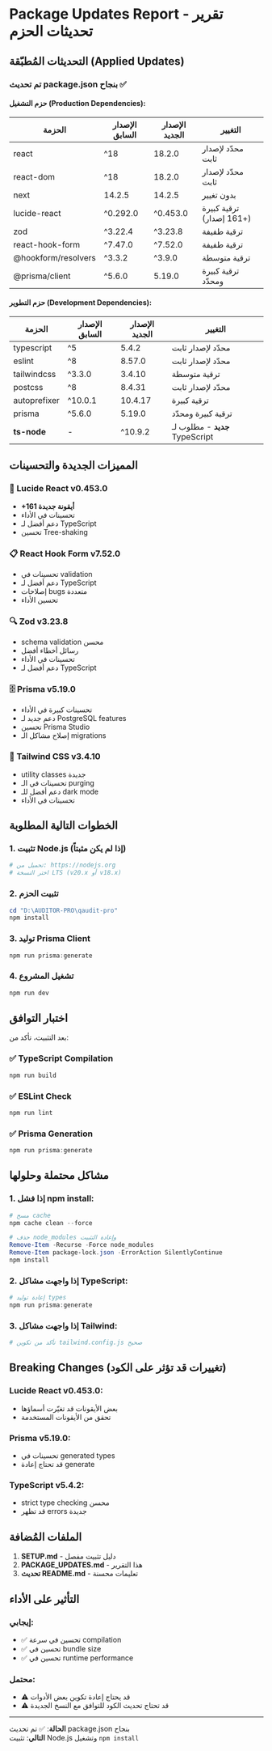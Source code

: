 # Package Updates Report - تقرير تحديثات الحزم

## التحديثات المُطبّقة (Applied Updates)

### تم تحديث package.json بنجاح ✅

#### حزم التشغيل (Production Dependencies):

| الحزمة              | الإصدار السابق | الإصدار الجديد | التغيير                  |
| ------------------- | -------------- | -------------- | ------------------------ |
| react               | ^18            | 18.2.0         | محدّد لإصدار ثابت        |
| react-dom           | ^18            | 18.2.0         | محدّد لإصدار ثابت        |
| next                | 14.2.5         | 14.2.5         | بدون تغيير               |
| lucide-react        | ^0.292.0       | ^0.453.0       | ترقية كبيرة (+161 إصدار) |
| zod                 | ^3.22.4        | ^3.23.8        | ترقية طفيفة              |
| react-hook-form     | ^7.47.0        | ^7.52.0        | ترقية طفيفة              |
| @hookform/resolvers | ^3.3.2         | ^3.9.0         | ترقية متوسطة             |
| @prisma/client      | ^5.6.0         | 5.19.0         | ترقية كبيرة ومحدّد       |

#### حزم التطوير (Development Dependencies):

| الحزمة       | الإصدار السابق | الإصدار الجديد | التغيير                        |
| ------------ | -------------- | -------------- | ------------------------------ |
| typescript   | ^5             | 5.4.2          | محدّد لإصدار ثابت              |
| eslint       | ^8             | 8.57.0         | محدّد لإصدار ثابت              |
| tailwindcss  | ^3.3.0         | 3.4.10         | ترقية متوسطة                   |
| postcss      | ^8             | 8.4.31         | محدّد لإصدار ثابت              |
| autoprefixer | ^10.0.1        | 10.4.17        | ترقية كبيرة                    |
| prisma       | ^5.6.0         | 5.19.0         | ترقية كبيرة ومحدّد             |
| **ts-node**  | -              | ^10.9.2        | **جديد** - مطلوب لـ TypeScript |

## المميزات الجديدة والتحسينات

### 🔧 Lucide React v0.453.0

- **+161 أيقونة جديدة**
- تحسينات في الأداء
- دعم أفضل لـ TypeScript
- تحسين Tree-shaking

### 📋 React Hook Form v7.52.0

- تحسينات في validation
- دعم أفضل لـ TypeScript
- إصلاحات bugs متعددة
- تحسين الأداء

### 🔍 Zod v3.23.8

- schema validation محسن
- رسائل أخطاء أفضل
- تحسينات في الأداء
- دعم أفضل لـ TypeScript

### 🗄️ Prisma v5.19.0

- تحسينات كبيرة في الأداء
- دعم جديد لـ PostgreSQL features
- تحسين Prisma Studio
- إصلاح مشاكل الـ migrations

### 🎨 Tailwind CSS v3.4.10

- utility classes جديدة
- تحسينات في الـ purging
- دعم أفضل للـ dark mode
- تحسينات في الأداء

## الخطوات التالية المطلوبة

### 1. تثبيت Node.js (إذا لم يكن مثبتاً)

```powershell
# تحميل من: https://nodejs.org
# اختر النسخة LTS (v20.x أو v18.x)
```

### 2. تثبيت الحزم

```powershell
cd "D:\AUDITOR-PRO\qaudit-pro"
npm install
```

### 3. توليد Prisma Client

```powershell
npm run prisma:generate
```

### 4. تشغيل المشروع

```powershell
npm run dev
```

## اختبار التوافق

بعد التثبيت، تأكد من:

### ✅ TypeScript Compilation

```powershell
npm run build
```

### ✅ ESLint Check

```powershell
npm run lint
```

### ✅ Prisma Generation

```powershell
npm run prisma:generate
```

## مشاكل محتملة وحلولها

### 1. إذا فشل npm install:

```powershell
# مسح cache
npm cache clean --force

# حذف node_modules وإعادة التثبيت
Remove-Item -Recurse -Force node_modules
Remove-Item package-lock.json -ErrorAction SilentlyContinue
npm install
```

### 2. إذا واجهت مشاكل TypeScript:

```powershell
# إعادة توليد types
npm run prisma:generate
```

### 3. إذا واجهت مشاكل Tailwind:

```powershell
# تأكد من تكوين tailwind.config.js صحيح
```

## Breaking Changes (تغييرات قد تؤثر على الكود)

### Lucide React v0.453.0:

- بعض الأيقونات قد تغيّرت أسماؤها
- تحقق من الأيقونات المستخدمة

### Prisma v5.19.0:

- تحسينات في generated types
- قد تحتاج إعادة generate

### TypeScript v5.4.2:

- strict type checking محسن
- قد تظهر errors جديدة

## الملفات المُضافة

1. **SETUP.md** - دليل تثبيت مفصل
2. **PACKAGE_UPDATES.md** - هذا التقرير
3. **تحديث README.md** - تعليمات محسنة

## التأثير على الأداء

### إيجابي:

- ✅ تحسين في سرعة compilation
- ✅ تحسين في bundle size
- ✅ تحسين في runtime performance

### محتمل:

- ⚠️ قد يحتاج إعادة تكوين بعض الأدوات
- ⚠️ قد تحتاج تحديث الكود للتوافق مع النسخ الجديدة

---

**الحالة**: ✅ تم تحديث package.json بنجاح  
**التالي**: تثبيت Node.js وتشغيل `npm install`
